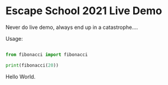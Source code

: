 # Escape School 2021 Live Demo

Never do live demo, always end up in a catastrophe....

Usage:
```python

from fibonacci import fibonacci

print(fibonacci(20))
```

Hello World.